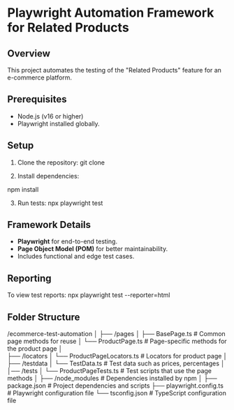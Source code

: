 # Playwright Automation Framework for Related Products

## Overview
This project automates the testing of the "Related Products" feature for an e-commerce platform.

## Prerequisites
- Node.js (v16 or higher)
- Playwright installed globally.

## Setup
1. Clone the repository:
  git clone <repository-url>
  
2. Install dependencies:

  npm install
  
3. Run tests:
  npx playwright test
  
## Framework Details

- **Playwright** for end-to-end testing.
- **Page Object Model (POM)** for better maintainability.
- Includes functional and edge test cases.

## Reporting
To view test reports:
npx playwright test --reporter=html

## Folder Structure

/ecommerce-test-automation
│
├── /pages
│     ├── BasePage.ts                # Common page methods for reuse
│     └── ProductPage.ts             # Page-specific methods for the product page
│   
├── /locators
│     └── ProductPageLocators.ts    # Locators for product page
│   
├── /testdata
│     └── TestData.ts               # Test data such as prices, percentages
│  
│── /tests
│       └── ProductPageTests.ts       # Test scripts that use the page methods
│
├── /node_modules                      # Dependencies installed by npm
│
├── package.json                       # Project dependencies and scripts
├── playwright.config.ts               # Playwright configuration file
└── tsconfig.json                      # TypeScript configuration file
